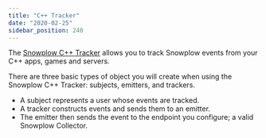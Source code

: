 ```yaml
---
title: "C++ Tracker"
date: "2020-02-25"
sidebar_position: 240
---
```


The [Snowplow C++ Tracker](https://github.com/snowplow/snowplow-cpp-tracker) allows you to track Snowplow events from your C++ apps, games and servers.

There are three basic types of object you will create when using the Snowplow C++ Tracker: subjects, emitters, and trackers.

- A subject represents a user whose events are tracked.
- A tracker constructs events and sends them to an emitter.
- The emitter then sends the event to the endpoint you configure; a valid Snowplow Collector.
